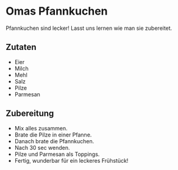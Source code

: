 #  Omas Pfannkuchen

Pfannkuchen sind lecker! Lasst uns lernen wie man sie zubereitet.

## Zutaten

- Eier
- Milch
- Mehl
- Salz
- Pilze 
- Parmesan


## Zubereitung

- Mix alles zusammen.
- Brate  die Pilze in einer Pfanne.
- Danach brate die Pfannkuchen.
- Nach 30 sec wenden.
- Pilze und Parmesan als Toppings.
- Fertig, wunderbar für ein leckeres Frühstück!

